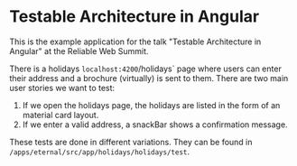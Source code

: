 # Testable Architecture in Angular

This is the example application for the talk "Testable Architecture in Angular"
at the Reliable Web Summit.

There is a holidays `localhost:4200`/holidays` page where users can enter their
address and a brochure (virtually) is sent to them. There are two main user
stories we want to test:

1. If we open the holidays page, the holidays are listed in the form of an
   material card layout.
2. If we enter a valid address, a snackBar shows a confirmation message.

These tests are done in different variations. They can be found
in `/apps/eternal/src/app/holidays/holidays/test`.
